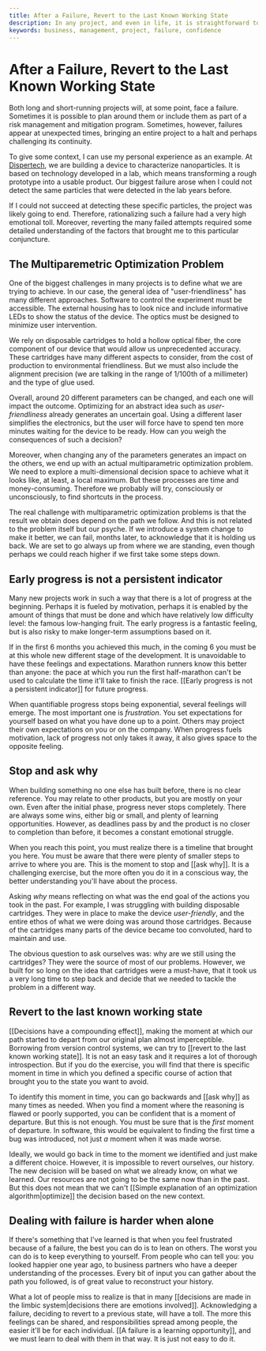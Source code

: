 ```yaml
---
title: After a Failure, Revert to the Last Known Working State
description: In any project, and even in life, it is straightforward to depart from the path that would bring us closer to our goals. Finding the first moment we started to diverge is the best way to recover. 
keywords: business, management, project, failure, confidence
---
```

# After a Failure, Revert to the Last Known Working State

Both long and short-running projects will, at some point, face a failure. Sometimes it is possible to plan around them or include them as part of a risk management and mitigation program. Sometimes, however, failures appear at unexpected times, bringing an entire project to a halt and perhaps challenging its continuity. 

To give some context, I can use my personal experience as an example. At [Dispertech](https://www.dispertech.com), we are building a device to characterize nanoparticles. It is based on technology developed in a lab, which means transforming a rough prototype into a usable product. Our biggest failure arose when I could not detect the same particles that were detected in the lab years before. 

If I could not succeed at detecting these specific particles, the project was likely going to end. Therefore, rationalizing such a failure had a very high emotional toll. Moreover, reverting the many failed attempts required some detailed understanding of the factors that brought me to this particular conjuncture. 

## The Multiparemetric Optimization Problem
One of the biggest challenges in many projects is to define what we are trying to achieve. In our case, the general idea of "user-friendliness" has many different approaches. Software to control the experiment must be accessible. The external housing has to look nice and include informative LEDs to show the status of the device. The optics must be designed to minimize user intervention. 

We rely on disposable cartridges to hold a hollow optical fiber, the core component of our device that would allow us unprecedented accuracy. These cartridges have many different aspects to consider, from the cost of production to environmental friendliness. But we must also include the alignment precision (we are talking in the range of 1/100th of a millimeter) and the type of glue used.  

Overall, around 20 different parameters can be changed, and each one will impact the outcome. Optimizing for an abstract idea such as *user-friendliness* already generates an uncertain goal. Using a different laser simplifies the electronics, but the user will force have to spend ten more minutes waiting for the device to be ready. How can you weigh the consequences of such a decision? 

Moreover, when changing any of the parameters generates an impact on the others, we end up with an actual multiparametric optimization problem. We need to explore a multi-dimensional decision space to achieve what it looks like, at least, a local maximum. But these processes are time and money-consuming. Therefore we probably will try, consciously or unconsciously, to find shortcuts in the process. 

The real challenge with multiparametric optimization problems is that the result we obtain does depend on the path we follow. And this is not related to the problem itself but our psyche. If we introduce a system change to make it better, we can fail, months later, to acknowledge that it is holding us back. We are set to go always up from where we are standing, even though perhaps we could reach higher if we first take some steps down. 

## Early progress is not a persistent indicator
Many new projects work in such a way that there is a lot of progress at the beginning. Perhaps it is fueled by motivation, perhaps it is enabled by the amount of things that must be done and which have relatively low difficulty level: the famous low-hanging fruit. The early progress is a fantastic feeling, but is also risky to make longer-term assumptions based on it. 

If in the first 6 months you achieved this much, in the coming 6 you must be at this whole new different stage of the development. It is unavoidable to have these feelings and expectations. Marathon runners know this better than anyone: the pace at which you run the first half-marathon can't be used to calculate the time it'll take to finish the race. [[Early progress is not a persistent indicator]] for future progress. 

When quantifiable progress stops being exponential, several feelings will emerge. The most important one is *frustration*. You set expectations for yourself based on what you have done up to a point. Others may project their own expectations on you or on the company. When progress fuels motivation, lack of progress not only takes it away, it also gives space to the opposite feeling. 

## Stop and ask why
When building something no one else has built before, there is no clear reference. You may relate to other products, but you are mostly on your own. Even after the initial phase, progress never stops completely. There are always some wins, either big or small, and plenty of learning opportunities. However, as deadlines pass by and the product is no closer to completion than before, it becomes a constant emotional struggle. 

When you reach this point, you must realize there is a timeline that brought you here. You must be aware that there were plenty of smaller steps to arrive to where you are. This is the moment to stop and [[ask why]]. It is a challenging exercise, but the more often you do it in a conscious way, the better understanding you'll have about the process. 

Asking *why* means reflecting on what was the end goal of the actions you took in the past. For example, I was struggling with building disposable cartridges. They were in place to make the device *user-friendly*, and the entire ethos of what we were doing was around those cartridges. Because of the cartridges many parts of the device became too convoluted, hard to maintain and use. 

The obvious question to ask ourselves was: why are we still using the cartridges? They were the source of most of our problems. However, we built for so long on the idea that cartridges were a must-have, that it took us a very long time to step back and decide that we needed to tackle the problem in a different way. 

## Revert to the last known working state
[[Decisions have a compounding effect]], making the moment at which our path started to depart from our original plan almost imperceptible. Borrowing from version control systems, we can try to [[revert to the last known working state]]. It is not an easy task and it requires a lot of thorough introspection. But if you do the exercise, you will find that there is specific moment in time in which you defined a specific course of action that brought you to the state you want to avoid.   

To identify this moment in time, you can go backwards and [[ask why]] as many times as needed. When you find a moment where the reasoning is flawed or poorly supported, you can be confident that is a moment of departure. But this is not enough. You must be sure that is the *first* moment of departure. In software, this would be equivalent to finding the first time a bug was introduced, not just *a* moment when it was made worse. 

Ideally, we would go back in time to the moment we identified and just make a different choice. However, it is impossible to revert ourselves, our history. The new decision will be based on what we already know, on what we learned. Our resources are not going to be the same now than in the past. But this does not mean that we can't [[Simple explanation of an optimization algorithm|optimize]] the decision based on the new context. 

## Dealing with failure is harder when alone
If there's something that I've learned is that when you feel frustrated because of a failure, the best you can do is to lean on others. The worst you can do is to keep everything to yourself. From people who can tell you: you looked happier one year ago, to business partners who have a deeper understanding of the processes. Every bit of input you can gather about the path you followed, is of great value to reconstruct your history. 

What a lot of people miss to realize is that in many [[decisions are made in the limbic system|decisions there are emotions involved]]. Acknowledging a failure, deciding to revert to a previous state, will have a toll. The more this feelings can be shared, and responsibilities spread among people, the easier it'll be for each individual. [[A failure is a learning opportunity]], and we must learn to deal with them in that way. It is just not easy to do it. 